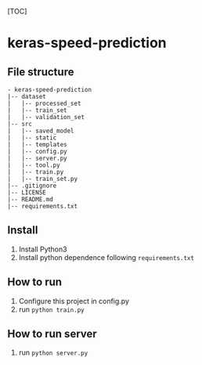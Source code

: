 [TOC]

# keras-speed-prediction

## File structure

```
- keras-speed-prediction
|-- dataset
|   |-- processed_set
|   |-- train_set
|   |-- validation_set
|-- src
|   |-- saved_model
|   |-- static
|   |-- templates
|   |-- config.py
|   |-- server.py
|   |-- tool.py
|   |-- train.py
|   |-- train_set.py
|-- .gitignore
|-- LICENSE
|-- README.md
|-- requirements.txt
```

## Install

1. Install Python3
2. Install python dependence following `requirements.txt`

## How to run

1. Configure this project in config.py
2. run `python train.py`

## How to run server

1. run `python server.py`
